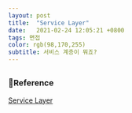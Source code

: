 ```yaml
---
layout: post 
title:  "Service Layer"
date:   2021-02-24 12:05:21 +0800 
tags: 면접
color: rgb(98,170,255)
subtitle: 서비스 계층이 뭐죠?
--- 
```


## 

### 🧾Reference
[Service Layer](https://goodteacher.tistory.com/252)